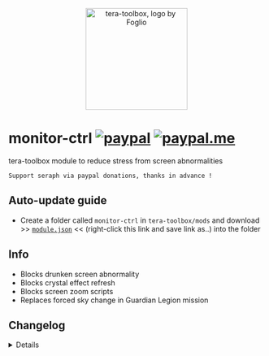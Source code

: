 <p align="center">
<a href="#">
<img src="https://github.com/seraphinush-gaming/pastebin/blob/master/logo_ttb_trans.png?raw=true" width="200" height="200" alt="tera-toolbox, logo by Foglio" />
</a>
</p>

# monitor-ctrl [![paypal](https://img.shields.io/badge/paypal-donate-333333.svg?colorA=253B80&colorB=333333)](https://www.paypal.com/cgi-bin/webscr?cmd=_s-xclick&hosted_button_id=B7QQJZV9L5P2J&source=url) [![paypal.me](https://img.shields.io/badge/paypal.me-donate-333333.svg?colorA=169BD7&colorB=333333)](https://www.paypal.me/seraphinush)
tera-toolbox module to reduce stress from screen abnormalities
```
Support seraph via paypal donations, thanks in advance !
```

## Auto-update guide
- Create a folder called `monitor-ctrl` in `tera-toolbox/mods` and download >> [`module.json`](https://raw.githubusercontent.com/seraphinush-gaming/monitor-ctrl/master/module.json) << (right-click this link and save link as..) into the folder

## Info
- Blocks drunken screen abnormality
- Blocks crystal effect refresh
- Blocks screen zoom scripts
- Replaces forced sky change in Guardian Legion mission

## Changelog
<details>

    1.29
    - Added forced sky change replacement
    1.28
    - Added hot-reload support
    1.27
    - Updated config.js for patch 77
    1.26
    - Updated for caali-proxy-nextgen
    1.25
    - Updated from `dispatch` to `mod`
    1.24
    - Refactored files into `config.js`
    1.23
    - Added auto-update support
    1.22
    - Initial commit

</details>
